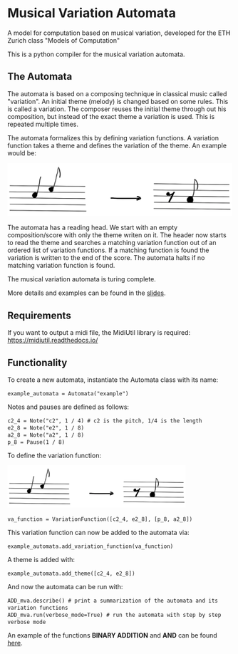 # Musical Variation Automata
A model for computation based on musical variation, developed for the ETH Zurich class "Models of Computation"

This is a python compiler for the musical variation automata.

## The Automata

The automata is based on a composing technique in classical music called "variation". An initial theme (melody) is changed based on some rules. This is called a variation. The composer reuses the initial theme through out his composition, but instead of the exact theme a variation is used. This is repeated multiple times.

The automata formalizes this by defining variation functions. A variation function takes a theme and defines the variation of the theme. An example would be:

![picture](Variation_Function_Example.png)

The automata has a reading head. We start with an empty composition/score with only the theme writen on it. The header now starts to read the theme and searches a matching variation function out of an ordered list of variation functions. If a matching function is found the variation is written to the end of the score. The automata halts if no matching variation function is found.

The musical variation automata is turing complete.

More details and examples can be found in the <a href="slides.pdf"> slides</a>.

## Requirements

If you want to output a midi file, the MidiUtil library is required: https://midiutil.readthedocs.io/

## Functionality

To create a new automata, instantiate the Automata class with its name:
```
example_automata = Automata("example")
```

Notes and pauses are defined as follows:
```
c2_4 = Note("c2", 1 / 4) # c2 is the pitch, 1/4 is the length
e2_8 = Note("e2", 1 / 8) 
a2_8 = Note("a2", 1 / 8) 
p_8 = Pause(1 / 8)
```

To define the variation function:

<img src="/Variation_Function_Example.png" width="400" />

```
va_function = VariationFunction([c2_4, e2_8], [p_8, a2_8])
```

This variation function can now be added to the automata via:
```
example_automata.add_variation_function(va_function)
```
A theme is added with:
```
example_automata.add_theme([c2_4, e2_8])
```

And now the automata can be run with:
```
ADD_mva.describe() # print a summarization of the automata and its variation functions
ADD_mva.run(verbose_mode=True) # run the automata with step by step verbose mode
```

An example of the functions **BINARY ADDITION** and **AND** can be found <a href="src/examples.py"> here</a>.

